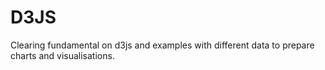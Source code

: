 # D3JS
Clearing fundamental on d3js and examples with different data to prepare charts and visualisations.
